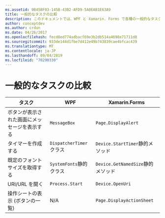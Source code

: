 ```yaml
---
ms.assetid: 0B45BF03-145B-43B2-AFD9-5A0EAB1E63A9
title: 一般的なタスクの比較
description: このドキュメントでは、WPF と Xamarin. Forms で各種の一般的なタスクを実行する方法を比較します。 ボタン、タイマー、フォントサイズ、URI を開き、操作シートを表示します。
author: conceptdev
ms.author: crdun
ms.date: 04/26/2017
ms.openlocfilehash: fecd8ed774adbacf69e3b2db514a4698e71711d8
ms.sourcegitcommit: 933de144d1fbe7d412e49b743839cae4bfcac439
ms.translationtype: MT
ms.contentlocale: ja-JP
ms.lasthandoff: 09/04/2019
ms.locfileid: "70290330"
---
```

# <a name="common-tasks-comparison"></a>一般的なタスクの比較

| タスク | WPF | Xamarin.Forms |
|--- |--- |--- |
|ボタンが表示された画面にメッセージを表示する|`MessageBox`|`Page.DisplayAlert`|
|タイマーを作成する|`DispatcherTimer` クラス|`Device.StartTimer`静的メソッド|
|既定のフォントサイズを取得する|`SystemFonts`静的クラス|`Device.GetNamedSize`静的メソッド|
|URI/URL を開く|`Process.Start`|`Device.OpenUri`|
|操作シートの表示 (ボタンの一覧)|N/A|`Page.DisplayActionSheet`|
